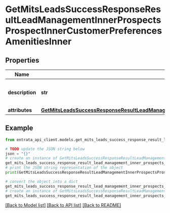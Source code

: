 # GetMitsLeadsSuccessResponseResultLeadManagementInnerProspectsProspectInnerCustomerPreferencesAmenitiesInner


## Properties

Name | Type | Description | Notes
------------ | ------------- | ------------- | -------------
**description** | **str** | The description of the amenity. | [optional] 
**attributes** | [**GetMitsLeadsSuccessResponseResultLeadManagementInnerProspectsProspectInnerCustomerPreferencesAmenitiesInnerAttributes**](GetMitsLeadsSuccessResponseResultLeadManagementInnerProspectsProspectInnerCustomerPreferencesAmenitiesInnerAttributes.md) |  | [optional] 

## Example

```python
from entrata_api_client.models.get_mits_leads_success_response_result_lead_management_inner_prospects_prospect_inner_customer_preferences_amenities_inner import GetMitsLeadsSuccessResponseResultLeadManagementInnerProspectsProspectInnerCustomerPreferencesAmenitiesInner

# TODO update the JSON string below
json = "{}"
# create an instance of GetMitsLeadsSuccessResponseResultLeadManagementInnerProspectsProspectInnerCustomerPreferencesAmenitiesInner from a JSON string
get_mits_leads_success_response_result_lead_management_inner_prospects_prospect_inner_customer_preferences_amenities_inner_instance = GetMitsLeadsSuccessResponseResultLeadManagementInnerProspectsProspectInnerCustomerPreferencesAmenitiesInner.from_json(json)
# print the JSON string representation of the object
print(GetMitsLeadsSuccessResponseResultLeadManagementInnerProspectsProspectInnerCustomerPreferencesAmenitiesInner.to_json())

# convert the object into a dict
get_mits_leads_success_response_result_lead_management_inner_prospects_prospect_inner_customer_preferences_amenities_inner_dict = get_mits_leads_success_response_result_lead_management_inner_prospects_prospect_inner_customer_preferences_amenities_inner_instance.to_dict()
# create an instance of GetMitsLeadsSuccessResponseResultLeadManagementInnerProspectsProspectInnerCustomerPreferencesAmenitiesInner from a dict
get_mits_leads_success_response_result_lead_management_inner_prospects_prospect_inner_customer_preferences_amenities_inner_from_dict = GetMitsLeadsSuccessResponseResultLeadManagementInnerProspectsProspectInnerCustomerPreferencesAmenitiesInner.from_dict(get_mits_leads_success_response_result_lead_management_inner_prospects_prospect_inner_customer_preferences_amenities_inner_dict)
```
[[Back to Model list]](../README.md#documentation-for-models) [[Back to API list]](../README.md#documentation-for-api-endpoints) [[Back to README]](../README.md)


